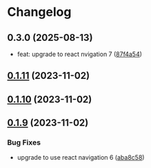 # Changelog

## 0.3.0 (2025-08-13)

* feat: upgrade to react nvigation 7 ([87f4a54](https://github.com/satya164/react-navigation-native-modal/commit/87f4a54))

## [0.1.11](https://github.com/satya164/react-navigation-native-modal/compare/v0.1.10...v0.1.11) (2023-11-02)

## [0.1.10](https://github.com/satya164/react-navigation-native-modal/compare/v0.1.9...v0.1.10) (2023-11-02)

## [0.1.9](https://github.com/satya164/react-navigation-native-modal/compare/v0.1.6...v0.1.9) (2023-11-02)


### Bug Fixes

* upgrade to use react navigation 6 ([aba8c58](https://github.com/satya164/react-navigation-native-modal/commit/aba8c58305ae405eb9b8686c9e32d453f713f1a2))
